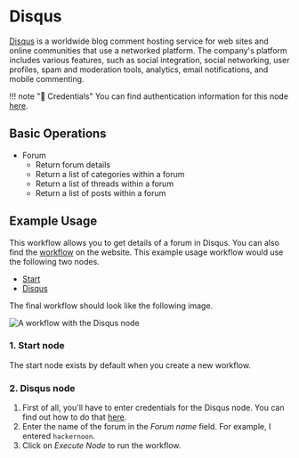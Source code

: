 # Disqus

[Disqus](https://disqus.com/) is a worldwide blog comment hosting service for web sites and online communities that use a networked platform. The company's platform includes various features, such as social integration, social networking, user profiles, spam and moderation tools, analytics, email notifications, and mobile commenting.

!!! note "🔑 Credentials"
    You can find authentication information for this node [here](/workflow/integrations/credentials/disqus/).


## Basic Operations

* Forum
    * Return forum details
    * Return a list of categories within a forum
    * Return a list of threads within a forum
    * Return a list of posts within a forum

## Example Usage

This workflow allows you to get details of a forum in Disqus. You can also find the [workflow](https://WF².io/workflows/493) on the website. This example usage workflow would use the following two nodes.
- [Start](/workflow/integrations/core-nodes/workflow-nodes-base.start/)
- [Disqus]()

The final workflow should look like the following image.

![A workflow with the Disqus node](/_images/integrations/nodes/disqus/workflow.png)

### 1. Start node

The start node exists by default when you create a new workflow.

### 2. Disqus node

1. First of all, you'll have to enter credentials for the Disqus node. You can find out how to do that [here](/workflow/integrations/credentials/disqus/).
2. Enter the name of the forum in the *Forum name* field. For example, I entered `hackernoon`.
3. Click on *Execute Node* to run the workflow.
